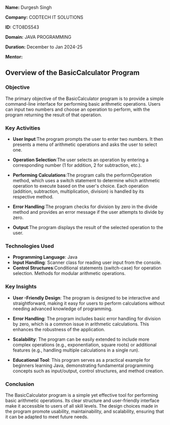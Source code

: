 **Name:** Durgesh Singh

**Company:** CODTECH IT SOLUTIONS

**ID:** CTO8DS543

**Domain:** JAVA PROGRAMMING

**Duration:** December to Jan 2024-25

**Mentor:** 


## Overview of the BasicCalculator Program
### Objective
The primary objective of the BasicCalculator program is to provide a simple command-line interface for performing basic arithmetic operations. Users can input two numbers and choose an operation to perform, with the program returning the result of that operation.

### Key Activities
- **User Input**:The program prompts the user to enter two numbers.
                 It then presents a menu of arithmetic operations and asks the user to select one.
  
- **Operation Selection**:The user selects an operation by entering a corresponding number (1 for addition, 2 for subtraction, etc.).
  
- **Performing Calculations**:The program calls the performOperation method, which uses a switch statement to determine which arithmetic operation to execute based on the user's choice.
                              Each operation (addition, subtraction, multiplication, division) is handled by its respective method.
  
- **Error Handling**:The program checks for division by zero in the divide method and provides an error message if the user attempts to divide by zero.
  
- **Output**:The program displays the result of the selected operation to the user.
  
### Technologies Used

- **Programming Language**: Java
- **Input Handling**: Scanner class for reading user input from the console.
- **Control Structures**:Conditional statements (switch-case) for operation selection.
                         Methods for modular arithmetic operations.
  
### Key Insights
- **User -Friendly Design**: The program is designed to be interactive and straightforward, making it easy for users to perform calculations without needing advanced knowledge of programming.

- **Error Handling**: The program includes basic error handling for division by zero, which is a common issue in arithmetic calculations. This enhances the robustness of the application.

- **Scalability**: The program can be easily extended to include more complex operations (e.g., exponentiation, square roots) or additional features (e.g., handling multiple calculations in a single run).

- **Educational Tool**: This program serves as a practical example for beginners learning Java, demonstrating fundamental programming concepts such as input/output, control structures, and method creation.

### Conclusion
The BasicCalculator program is a simple yet effective tool for performing basic arithmetic operations. Its clear structure and user-friendly interface make it accessible to users of all skill levels. The design choices made in the program promote usability, maintainability, and scalability, ensuring that it can be adapted to meet future needs.






